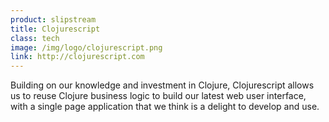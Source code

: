```yaml
---
product: slipstream
title: Clojurescript
class: tech
image: /img/logo/clojurescript.png
link: http://clojurescript.com
---
```


Building on our knowledge and investment in Clojure, Clojurescript allows us to reuse Clojure business logic to build our latest web user interface, with a single page application that we think is a delight to develop and use.

